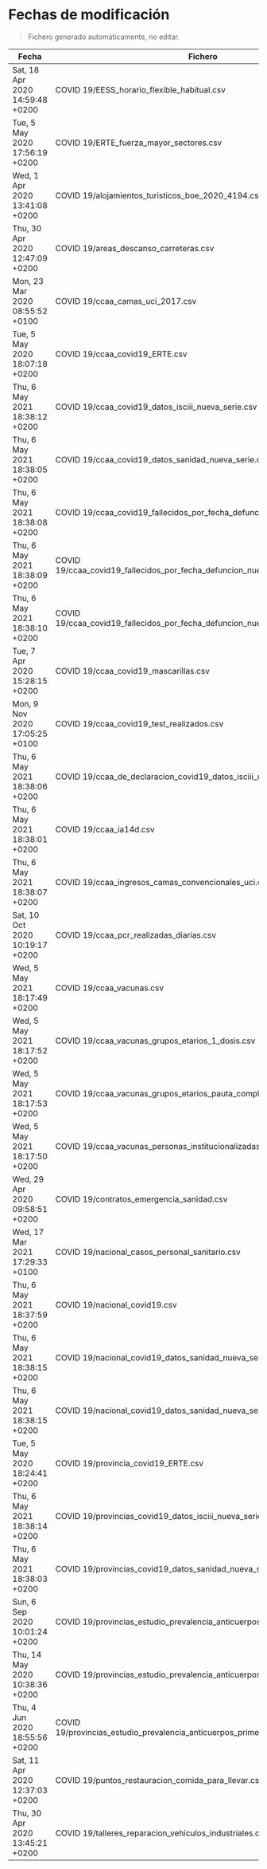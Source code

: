 # Fechas de modificación

> Fichero generado automáticamente, no editar.

| Fecha                           | Fichero                  |
|---------------------------------|--------------------------|
| Sat, 18 Apr 2020 14:59:48 +0200  | COVID 19/EESS_horario_flexible_habitual.csv |
| Tue, 5 May 2020 17:56:19 +0200  | COVID 19/ERTE_fuerza_mayor_sectores.csv |
| Wed, 1 Apr 2020 13:41:08 +0200  | COVID 19/alojamientos_turisticos_boe_2020_4194.csv |
| Thu, 30 Apr 2020 12:47:09 +0200  | COVID 19/areas_descanso_carreteras.csv |
| Mon, 23 Mar 2020 08:55:52 +0100  | COVID 19/ccaa_camas_uci_2017.csv |
| Tue, 5 May 2020 18:07:18 +0200  | COVID 19/ccaa_covid19_ERTE.csv |
| Thu, 6 May 2021 18:38:12 +0200  | COVID 19/ccaa_covid19_datos_isciii_nueva_serie.csv |
| Thu, 6 May 2021 18:38:05 +0200  | COVID 19/ccaa_covid19_datos_sanidad_nueva_serie.csv |
| Thu, 6 May 2021 18:38:08 +0200  | COVID 19/ccaa_covid19_fallecidos_por_fecha_defuncion_nueva_serie.csv |
| Thu, 6 May 2021 18:38:09 +0200  | COVID 19/ccaa_covid19_fallecidos_por_fecha_defuncion_nueva_serie_long.csv |
| Thu, 6 May 2021 18:38:10 +0200  | COVID 19/ccaa_covid19_fallecidos_por_fecha_defuncion_nueva_serie_original.csv |
| Tue, 7 Apr 2020 15:28:15 +0200  | COVID 19/ccaa_covid19_mascarillas.csv |
| Mon, 9 Nov 2020 17:05:25 +0100  | COVID 19/ccaa_covid19_test_realizados.csv |
| Thu, 6 May 2021 18:38:06 +0200  | COVID 19/ccaa_de_declaracion_covid19_datos_isciii_nueva_serie.csv |
| Thu, 6 May 2021 18:38:01 +0200  | COVID 19/ccaa_ia14d.csv |
| Thu, 6 May 2021 18:38:07 +0200  | COVID 19/ccaa_ingresos_camas_convencionales_uci.csv |
| Sat, 10 Oct 2020 10:19:17 +0200  | COVID 19/ccaa_pcr_realizadas_diarias.csv |
| Wed, 5 May 2021 18:17:49 +0200  | COVID 19/ccaa_vacunas.csv |
| Wed, 5 May 2021 18:17:52 +0200  | COVID 19/ccaa_vacunas_grupos_etarios_1_dosis.csv |
| Wed, 5 May 2021 18:17:53 +0200  | COVID 19/ccaa_vacunas_grupos_etarios_pauta_completa.csv |
| Wed, 5 May 2021 18:17:50 +0200  | COVID 19/ccaa_vacunas_personas_institucionalizadas.csv |
| Wed, 29 Apr 2020 09:58:51 +0200  | COVID 19/contratos_emergencia_sanidad.csv |
| Wed, 17 Mar 2021 17:29:33 +0100  | COVID 19/nacional_casos_personal_sanitario.csv |
| Thu, 6 May 2021 18:37:59 +0200  | COVID 19/nacional_covid19.csv |
| Thu, 6 May 2021 18:38:15 +0200  | COVID 19/nacional_covid19_datos_sanidad_nueva_serie.csv |
| Thu, 6 May 2021 18:38:15 +0200  | COVID 19/nacional_covid19_datos_sanidad_nueva_serie_grupos_edad.csv |
| Tue, 5 May 2020 18:24:41 +0200  | COVID 19/provincia_covid19_ERTE.csv |
| Thu, 6 May 2021 18:38:14 +0200  | COVID 19/provincias_covid19_datos_isciii_nueva_serie.csv |
| Thu, 6 May 2021 18:38:03 +0200  | COVID 19/provincias_covid19_datos_sanidad_nueva_serie.csv |
| Sun, 6 Sep 2020 10:01:24 +0200  | COVID 19/provincias_estudio_prevalencia_anticuerpos_final.csv |
| Thu, 14 May 2020 10:38:36 +0200  | COVID 19/provincias_estudio_prevalencia_anticuerpos_primera_ronda.csv |
| Thu, 4 Jun 2020 18:55:56 +0200  | COVID 19/provincias_estudio_prevalencia_anticuerpos_primera_y_segunda_ronda.csv |
| Sat, 11 Apr 2020 12:37:03 +0200  | COVID 19/puntos_restauracion_comida_para_llevar.csv |
| Thu, 30 Apr 2020 13:45:21 +0200  | COVID 19/talleres_reparacion_vehiculos_industriales.csv |
